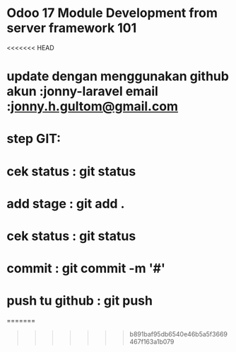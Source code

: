 # Odoo 17 Module Development from server framework 101
<<<<<<< HEAD
# update dengan menggunakan github akun :jonny-laravel email :jonny.h.gultom@gmail.com
# step GIT:
# cek status : git status
# add stage : git add .
# cek status : git status
# commit : git commit -m '#'
# push tu github : git push
=======
>>>>>>> b891baf95db6540e46b5a5f3669467f163a1b079
